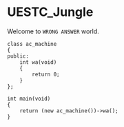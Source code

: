 # UESTC_Jungle

Welcome to `WRONG ANSWER` world.

```cpp{12}
class ac_machine
{
public:
    int wa(void)
    {
        return 0;
    }
};

int main(void)
{
    return (new ac_machine())->wa();
}
```
